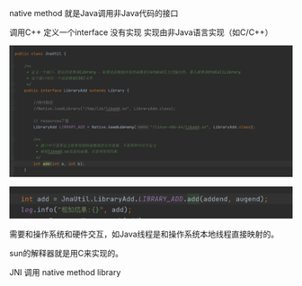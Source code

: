 native method 就是Java调用非Java代码的接口

调用C++ 定义一个interface 没有实现 实现由非Java语言实现（如C/C++）

![img_21.png](img2/img_21.png)

![img_22.png](img2/img_22.png)

需要和操作系统和硬件交互，如Java线程是和操作系统本地线程直接映射的。

sun的解释器就是用C来实现的。

JNI 调用 native method library